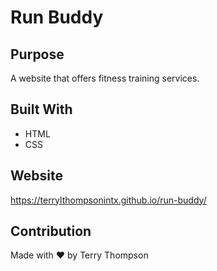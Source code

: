 # Run Buddy

## Purpose
A website that offers fitness training services.

## Built With
* HTML
* CSS

## Website
https://terrylthompsonintx.github.io/run-buddy/

## Contribution
Made with ❤️ by Terry Thompson
